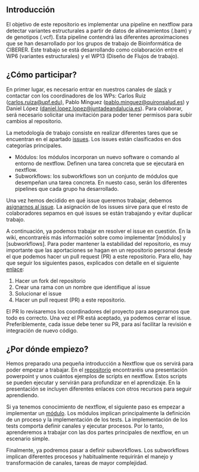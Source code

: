 ## Introducción

El objetivo de este repositorio es implementar una pipeline en nextflow para detectar variantes estructurales a partir de datos de alineamientos (.bam) y de genotipos (.vcf). Esta pipeline contendrá las diferentes aproximaciones que se han desarrollado por los grupos de trabajo de Bioinformática de CIBERER. Este trabajo se está desarrollando como colaboración entre el WP6 (variantes estructurales) y el WP13 (Diseño de Flujos de trabajo). 

## ¿Cómo participar?

En primer lugar, es necesario entrar en nuestros canales de [slack](https://join.slack.com/t/bioinfo2021wp2/shared_invite/zt-r3pt4pgg-dDiXcO4ZiJbFbIls73uBVg) y contactar con los coordinadores de los WPs: Carlos Ruiz ([carlos.ruiza@upf.edu](mailto:carlos.ruiza@upf.edu)), Pablo Mínguez ([pablo.minguez@quironsalud.es](mailto:pablo.minguez@quironsalud.es)) y Daniel López ([daniel.lopez.lopez@juntadeandalucia.es](mailto:daniel.lopez.lopez@juntadeandalucia.es)). Para colaborar, será necesario solicitar una invitación para poder tener permisos para subir cambios al repositorio. 

La metodología de trabajo consiste en realizar diferentes tares que se encuentran en el apartado [issues](https://github.com/yocra3/structural_variants_ciberer/issues). Los issues están clasificados en dos categorías principales.

- Módulos: los módulos incorporan un nuevo software o comando al entorno de nextflow. Definen una tarea concreta que se ejecutará en nextflow. 
- Subworkflows: los subworkflows son un conjunto de módulos que desempeñan una tarea concreta. En nuesto caso, serán los diferentes pipelines que cada grupo ha desarrollado.

Una vez hemos decidido en qué issue queremos trabajar, debemos [asignarnos al issue](https://docs.github.com/en/issues/tracking-your-work-with-issues/managing-issues/assigning-issues-and-pull-requests-to-other-github-users#assigning-an-individual-issue-or-pull-request). La asignación de los issues sirve para que el resto de colaboradores sepamos en qué issues se están trabajando y evitar duplicar trabajo. 

A continuación, ya podemos trabajar en resolver el issue en cuestión. En la wiki, encontraréis más información sobre como implementar [módulos] y [subworkflows]. Para poder mantener la estabilidad del repositorio, es muy importante que las aportaciones se hagan en un repositorio personal desde el que podemos hacer un pull request (PR) a este repositorio. Para ello, hay que seguir los siguientes pasos, explicados con detalle en el siguiente [enlace](https://www.freecodecamp.org/espanol/news/como-hacer-tu-primer-pull-request-en-github/):

1. Hacer un fork del repositorio
2. Crear una rama con un nombre que identifique al issue
3. Solucionar el issue
4. Hacer un pull request (PR) a este repositorio. 

El PR lo revisaremos los coordinadores del proyecto para asegurarnos que todo es correcto. Una vez el PR está aceptado, ya podemos cerrar el issue. Preferiblemente, cada issue debe tener su PR, para así facilitar la revisión e integración de nuevo código.

## ¿Por dónde empiezo?

Hemos preparado una pequeña introducción a Nextflow que os servirá para poder empezar a trabajar. En el [repositorio](https://github.com/yocra3/nextflow_introduction/) encontraréis una presentación powerpoint y unos cuántos ejemplos de scripts en nextflow. Estos scripts se pueden ejecutar y servirán para profundizar en el aprendizaje. En la presentación se incluyen diferentes enlaces con otros recursos para seguir aprendiendo.

Si ya tenemos conocimiento de nextflow, el siguiente paso es empezar a implementar un [módulo](https://github.com/yocra3/structural_variants_ciberer/blob/master/docs/new_modules.md). Los módulos implican principalmente la definición de un proceso y la implementación de los tests. La implementación de los tests comporta definir canales y ejecutar procesos. Por lo tanto, aprenderemos a trabajar con las dos partes principales de nextflow, en un escenario simple.

Finalmente, ya podremos pasar a definir subworkflows. Los subworkflows implican diferentes procesos y habitualmente requirirán el manejo y transformación de canales, tareas de mayor complejidad.
